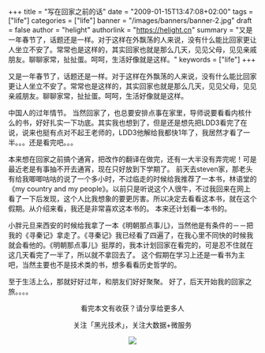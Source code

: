 +++
title = "写在回家之前的话"
date = "2009-01-15T13:47:08+02:00"
tags = ["life"]
categories = ["life"]
banner = "/images/banners/banner-2.jpg"
draft = false
author = "helight"
authorlink = "https://helight.cn"
summary = "又是一年春节了，话题还是一样。对于这样在外飘荡的人来说，没有什么能比回家更让人坐立不安了。常常也是这样的，其实回家也就是那么几天，见见父母，见见亲戚朋友。聊聊家常，扯扯蛋。呵呵，生活好像就是这样。"
keywords = ["life"]
+++

又是一年春节了，话题还是一样。对于这样在外飘荡的人来说，没有什么能比回家更让人坐立不安了。常常也是这样的，其实回家也就是那么几天，见见父母，见见亲戚朋友。聊聊家常，扯扯蛋。呵呵，生活好像就是这样。

中国人的过年情节。 当然回家了，也总要安排点事在家里，导师说要看看内核什么的书，好好扎实一下功底。其实我也想到了，但是还是想先把LDD3看完了在说，说来也挺有点对不起王老师的，LDD3他解给我都快1年了，我居然才看了一半。。。还是看完吧。。。 

本来想在回家之前搞个通宵，把改作的翻译在做完，还有一大半没有弄完呢！可是最近老是有事抽不开去通宵，现在只好放到下学期了。 前天去steven家，那老头有给我唧唧咕咕的说了一个多小时，不过临走的时候给我推荐了一本书，林语堂的《my country and my people》。以前只是听说这个人很牛，不过我回来在网上看了一下后发现，这个人比我想象的要更厉害。所以决定去看看这本书，就在这个假期。从介绍来看，我还是非常喜欢这本书的。 本来还计划看一本书的。

小胖元旦来西安的时候给我拿了一本《明朝那点事儿》，当然他是有条件的－－把我的《寻秦记》拿走了。《寻秦记》我已经看了四遍了，在我心里不同快的时候我就会看他的。《明朝那点事儿》挺厚的，我本计划回家在看完的，可是忍不住就在这几天看完了一半了，所以就不拿回去了。 这个假期在学习上还是一看书为主吧，当然主要也不是技术类的书，想多看看历史哲学的。 

至于生活上么，那就好好过年，和朋友们好好聚聚。 好了，后天开始我的回家之旅。。。。

<center>
看完本文有收获？请分享给更多人<br>

关注「黑光技术」，关注大数据+微服务<br>

![](/images/qrcode_helight_tech.jpg)
</center>
